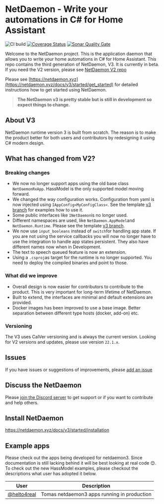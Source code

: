 # NetDaemon - Write your automations in C# for Home Assistant

![CI build](https://github.com/net-daemon/netdaemon/workflows/CI%20build/badge.svg?branch=main) [![Coverage Status](https://coveralls.io/repos/github/net-daemon/netdaemon/badge.svg?branch=dev)](https://coveralls.io/github/net-daemon/netdaemon?branch=dev) [![Sonar Quality Gate](https://img.shields.io/sonar/quality_gate/net-daemon_netdaemon?server=https%3A%2F%2Fsonarcloud.io)](https://sonarcloud.io/summary/overall?id=net-daemon_netdaemon)

Welcome to the NetDaemon project. This is the application daemon that allows you to write your home automations in C# for Home Assistant. This repo contains the third generation of NetDaemon, V3. It is currently in beta. If you need the V2 version, please see [NetDaemon V2 repo](https://github.com/net-daemon/netdaemon_v2)

Please see [https://netdaemon.xyz](https://netdaemon.xyz/docs/v3/started/get_started) for detailed instructions how to get started using NetDaemon.

> **The NetDaemon v3 is pretty stable but is still in development so expect things to change.**

## About V3
NetDaemon runtime version 3 is built from scratch. The reason is to make the product better for both users and contributors by redesigning it using C# modern design. 

## What has changed from V2?
### Breaking changes
- We now no longer support apps using the old base class `NetDaemonRxApp`. HassModel is the only supported model moving forward.
- We changed the way configuration works. Configuration from yaml is now injected using `IAppConfig<MyConfigClass<`. See the template [v3 branch](https://github.com/net-daemon/netdaemon-app-template/tree/v3) for examples how to use it.
- Some public interfaces like `INetDaemon`is no longer used. 
- Different namespaces are used, like `NetDaemon.AppModel`and `NetDaemon.Runtime`. Please see the template [v3 branch](https://github.com/net-daemon/netdaemon-app-template/tree/v3).
- We now use `input_booleans` instead of `switch`for handling app state. If you are not using the service callbacks you will now no longer have to use the integration to handle app states persistent. They also have different names now when in Development.
- The text to speech queued feature is now an extension.
- Using a `.csproj`as target for the runtime is no longer supported. You need to deploy the compiled binaries and point to those.

### What did we improve
- Overall design is now easier for contributors to contribute to the product. This is very important for long-term lifetime of NetDaemon.
- Built to extend, the interfaces are minimal and default extensions are provided. 
- Docker images has been improved to use a base image. Better separation between different type hosts (docker, add-on) etc.

### Versioning
The V3 uses CalVer versioning and is always the current version. Looking for V2 versions and updates, please use version `22.1.x`.

## Issues

If you have issues or suggestions of improvements, please [add an issue](https://github.com/net-daemon/netdaemon/issues)

## Discuss the NetDaemon

Please [join the Discord server](https://discord.gg/K3xwfcX) to get support or if you want to contribute and help others.

## Install NetDaemon

https://netdaemon.xyz/docs/v3/started/installation

## Example apps

Please check out the apps being developed for netdaemon3. Since documentation is still lacking behind it will be best looking at real code 😊. To check out the new HassModel examples, please checkout the descriptions what user has adopted it below.

| User                                                               | Description                                 |
| ------------------------------------------------------------------ | ------------------------------------------- |
| [@helto4real](https://github.com/helto4real/NetDaemon3Automations) | Tomas netdaemon3 apps running in production |
